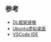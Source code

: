 ## 参考

- [DL框架镜像](https://github.com/ufoym/deepo)
- [Ubuntu虚拟桌面](https://github.com/fcwu/docker-ubuntu-vnc-desktop)
- [VSCode IDE](https://github.com/gotoeasy/docker-ubuntu-vscode)
